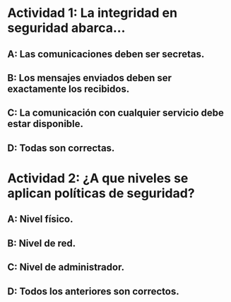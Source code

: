 # Actividad 1: La integridad en seguridad abarca…

## A: Las comunicaciones deben ser secretas.
## B: Los mensajes enviados deben ser exactamente los recibidos.
## C: La comunicación con cualquier servicio debe estar disponible.
## D: Todas son correctas.

# Actividad 2: ¿A que niveles se aplican políticas de seguridad?

## A: Nivel físico.
## B: Nivel de red.
## C: Nivel de administrador.
## D: Todos los anteriores son correctos.


